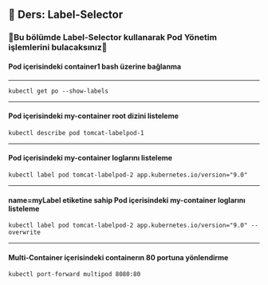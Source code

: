 ## 🧑 Ders: Label-Selector

### 📗Bu bölümde Label-Selector kullanarak Pod Yönetim işlemlerini bulacaksınız📗

#### Pod içerisindeki container1 bash üzerine bağlanma
***
```
kubectl get po --show-labels
```
***
#### Pod içerisindeki my-container root dizini listeleme
```
kubectl describe pod tomcat-labelpod-1
```
***
#### Pod içerisindeki my-container loglarını listeleme
```
kubectl label pod tomcat-labelpod-2 app.kubernetes.io/version="9.0" 
```
***
#### name=myLabel etiketine sahip Pod içerisindeki my-container loglarını listeleme
```
kubectl label pod tomcat-labelpod-2 app.kubernetes.io/version="9.0" --overwrite
```
***
#### Multi-Container içerisindeki containerın 80 portuna yönlendirme
```
kubectl port-forward multipod 8080:80
```
